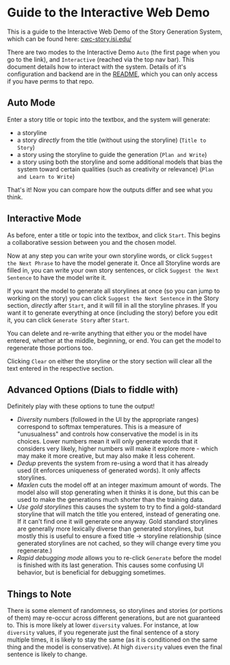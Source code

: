 # Guide to the Interactive Web Demo
This is a guide to the Interactive Web Demo of the Story Generation System, which can be found here: [cwc-story.isi.edu/](http://cwc-story.isi.edu:5002)

There are two modes to the Interactive Demo `Auto` (the first page when you go to the link), 
and `Interactive` (reached via the top nav bar). This document details how to interact with the system. Details of it's configuration and backend are in the [README](https://github.com/isi-vista/Plan-and-write#web-demo), which you can only access if you have perms to that repo.

## Auto Mode

Enter a story title or topic into the textbox, and the system will generate:
* a storyline
* a story _directly_ from the title (without using the storyline) (`Title to Story`)
* a story using the storyline to guide the generation (`Plan and Write`)
* a story using both the storyline and some additional models that bias the system toward certain qualities (such as creativity or relevance) (`Plan and Learn to Write`)

That's it! Now you can compare how the outputs differ and see what you think.


## Interactive Mode

As before, enter a title or topic into the textbox, and click `Start`. This begins a collaborative session between you and the chosen model.

Now at any step you can write your own storyline words, or click `Suggest the Next Phrase` to have the model generate it.
Once all Storyline words are filled in, you can write your own story sentences, or click `Suggest the Next Sentence` to have the model write it.

If you want the model to generate all storylines at once (so you can jump to working on the story) you can click `Suggest the Next Sentence` in the Story section, _directly_ after `Start`, and it will fill in all the storyline phrases.
If you want it to generate everything at once (including the story) before you edit it, you can click `Generate Story` after `Start`.

You can delete and re-write anything that either you or the model have entered, whether at the middle, beginning, or end. You can get the model to regenerate those portions too.

Clicking `Clear` on either the storyline or the story section will clear all the text entered in the respective section.


## Advanced Options (Dials to fiddle with)
Definitely play with these options to tune the output!
* _Diversity_ numbers (followed in the UI by the appropriate ranges) correspond to softmax temperatures.
This is a measure of "unusualness" and controls how conservative the model is in its choices. Lower numbers
mean it will only generate words that it considers very likely, higher numbers will make it explore more - which may make it more 
creative, but may also make it less coherent.
* _Dedup_ prevents the system from re-using a word that it has already used (it enforces uniqueness of generated words).
It only affects storylines.
* _Maxlen_ cuts the model off at an integer maximum amount of words. The model also will stop generating when it thinks it is done, but this can be used to 
make the generations much shorter than the training data.
* _Use gold storylines_ this causes the system to try to find a gold-standard storyline that will match the title you entered, 
instead of generating one. If it can't find one it will generate one anyway. Gold standard storylines are generally more lexically diverse than generated storylines,
but mostly this is useful to ensure a fixed title -> storyline relationship (since generated storylines are not cached, so they will change every time you regenerate.)
* _Rapid debugging mode_ allows you to re-click `Generate` before the model is finished with its last generation. This causes some confusing UI behavior, but is beneficial for debugging sometimes.

## Things to Note

There is some element of randomness, so storylines and stories (or portions of them) may re-occur across different generations, but are not guaranteed to. This is more likely
at lower `diversity` values.  For instance, at low `diversity` values, if you regenerate just the final sentence of a story multiple times, it is likely to stay the same (as it is conditioned on the same thing and the model is conservative). At high `diversity` values even the final sentence is likely to change.
